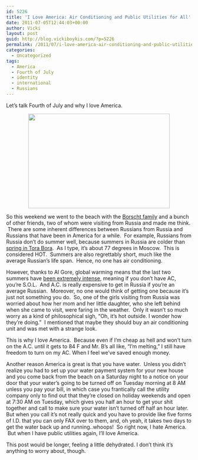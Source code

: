 ```yaml
---
id: 5226
title: 'I Love America: Air Conditioning and Public Utilities for All'
date: 2011-07-05T12:44:03+00:00
author: Vicki
layout: post
guid: http://blog.vickiboykis.com/?p=5226
permalink: /2011/07/i-love-america-air-conditioning-and-public-utilities-for-all/
categories:
  - Uncategorized
tags:
  - America
  - Fourth of July
  - identity
  - international
  - Russians
---
```

Let&#8217;s talk Fourth of July and why I love America.

<p style="text-align: center;">
  <a href="http://blog.vickiboykis.com/wp-content/uploads/2011/07/DSC_0628.jpg"><img class="aligncenter size-full wp-image-5227" title="DSC_0628" src="http://blog.vickiboykis.com/wp-content/uploads/2011/07/DSC_0628.jpg" alt="" width="384" height="256" /></a>
</p>

So this weekend we went to the beach with the <a href="http://smellslikeborscht.blogspot.com/" target="_blank">Borscht family</a> and a bunch of other friends, two of whom were visiting from Russia and made me think.  There are some inherent differences between Russians from Russia and Russians that have been in America for a while.  For example, Russians from Russia don&#8217;t do summer well, because summers in Russia are colder than <a href="http://blog.vickiboykis.com/2010/01/18/riding-a-horse-is-like-blogging-except-you-cant-become-a-parapalegic-if-you-blog/" target="_blank">spring in Tora Bora</a>.  As I type, it&#8217;s about 77 degrees in Moscow.  This is considered HOT.  Summers are also regrettably short, much like the average Russian&#8217;s life span.  Hence, no one has air conditioning.

However, thanks to Al Gore, global warming means that the last two summers have <a href="http://en.wikipedia.org/wiki/2010_Russian_wildfires" target="_blank">been extremely intense</a>, meaning if you don&#8217;t have AC, you&#8217;re S.O.L.  And A.C. is really expensive to get in Russia if you&#8217;re an average Russian.  Moreover, no one would think of getting one because it&#8217;s just not something you do.  So, one of the girls visiting from Russia was worried about how her mom and her little daughter, who she left behind when she came to visit, were faring in the weather.  Only it wasn&#8217;t so much worry as a kind of philosophical sigh, &#8220;Oh, it&#8217;s hot outside. I wonder how they&#8217;re doing.&#8221;  I mentioned that maybe they should buy an air conditioning unit and was met with a strange look.

This is why I love America.  Because even if I&#8217;m cheap as hell and won&#8217;t turn on the A.C. until it gets to 84 F and Mr. B&#8217;s all like, &#8220;I&#8217;m melting,&#8221; I still have freedom to turn on my AC. When I feel we&#8217;ve saved enough money.

Another reason America is great is that you have water.  Unless you didn&#8217;t realize you had to set up your water payment system for your new house and you come back from the beach on a Saturday night to a notice on your door that your water&#8217;s going to be turned off on Tuesday morning at 8 AM unless you pay your bill, in which case you frantically call the utility company only to find out that they&#8217;re closed on holiday weekends and open at 7:30 AM on Tuesday, which gives you half an hour to get your shit together and call to make sure your water isn&#8217;t turned off half an hour later. But when you call it&#8217;s not really quick and you have to provide like five forms of I.D. that you can only FAX over to them, and, oh yeah, it takes two days to get the water back up and running..whoops!  So right now, I hate America.  But when I have public utilities again, I&#8217;ll love America.

This post would be longer, feeling a little dehydrated. I don&#8217;t think it&#8217;s anything to worry about, though.